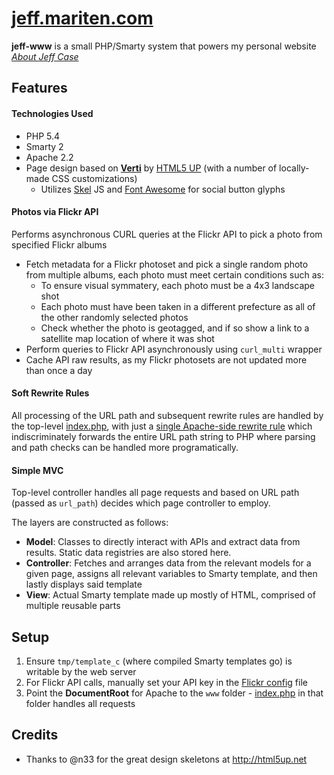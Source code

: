 [jeff.mariten.com](http://jeff.mariten.com)
==============================================
**jeff-www** is a small PHP/Smarty system that powers my personal website *[About Jeff Case](http://jeff.mariten.com)*

## Features
#### Technologies Used
* PHP 5.4
* Smarty 2
* Apache 2.2
* Page design based on [**Verti**](http://html5up.net/verti) by [HTML5 UP](http://html5up.net) (with a number of locally-made CSS customizations)
  * Utilizes [Skel](https://github.com/n33/skel) JS and [Font Awesome](http://fortawesome.github.io/Font-Awesome) for social button glyphs

#### Photos via Flickr API
Performs asynchronous CURL queries at the Flickr API to pick a photo from specified Flickr albums

* Fetch metadata for a Flickr photoset and pick a single random photo from multiple albums, each photo must meet certain conditions such as:
  * To ensure visual symmatery, each photo must be a 4x3 landscape shot
  * Each photo must have been taken in a different prefecture as all of the other randomly selected photos
  * Check whether the photo is geotagged, and if so show a link to a satellite map location of where it was shot
* Perform queries to Flickr API asynchronously using `curl_multi` wrapper
* Cache API raw results, as my Flickr photosets are not updated more than once a day

#### Soft Rewrite Rules
All processing of the URL path and subsequent rewrite rules are handled by the top-level [index.php](www/index.php), with just a [single Apache-side rewrite rule](www/.htaccess) which indiscriminately forwards the entire URL path string to PHP where parsing and path checks can be handled more programatically.

#### Simple MVC
Top-level controller handles all page requests and based on URL path (passed as `url_path`) decides which page controller to employ.

The layers are constructed as follows:
* **Model**: Classes to directly interact with APIs and extract data from results.  Static data registries are also stored here.
* **Controller**: Fetches and arranges data from the relevant models for a given page, assigns all relevant variables to Smarty template, and then lastly displays said template
* **View**: Actual Smarty template made up mostly of HTML, comprised of multiple reusable parts

## Setup
1. Ensure `tmp/template_c` (where compiled Smarty templates go) is writable by the web server
2. For Flickr API calls, manually set your API key in the [Flickr config](config/secrets/flickr.php) file
3. Point the **DocumentRoot** for Apache to the `www` folder - [index.php](www/index.php) in that folder handles all requests

## Credits
* Thanks to @n33 for the great design skeletons at http://html5up.net
